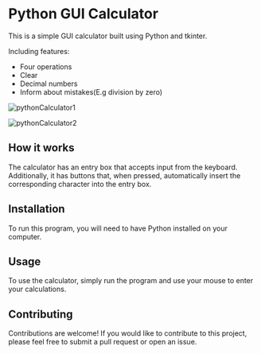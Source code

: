 # Python GUI Calculator

This is a simple GUI calculator built using Python and tkinter.

Including features:
- Four operations
- Clear
- Decimal numbers
- Inform about mistakes(E.g division by zero)
  
![pythonCalculator1](https://github.com/codeoguz/pythonCalculator/assets/89513831/06345c36-39f8-4f2e-80cb-dc1e8cfa8c65)

![pythonCalculator2](https://github.com/codeoguz/pythonCalculator/assets/89513831/1aa9ac0e-d555-4649-a5e1-ce98a3a592a2)


## How it works

The calculator has an entry box that accepts input from the keyboard. Additionally, it has buttons that, when pressed, automatically insert the corresponding character into the entry box.

## Installation

To run this program, you will need to have Python installed on your computer.

## Usage

To use the calculator, simply run the program and use your mouse to enter your calculations.

## Contributing

Contributions are welcome! If you would like to contribute to this project, please feel free to submit a pull request or open an issue.



